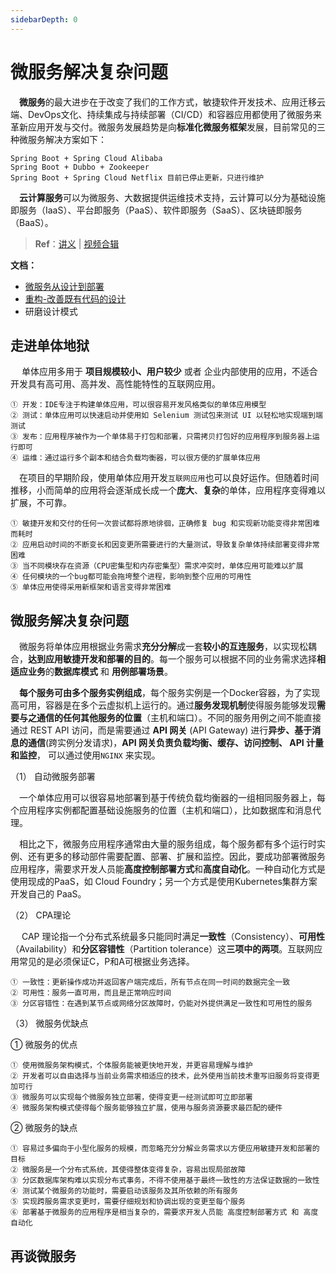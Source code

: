 ```yaml
---
sidebarDepth: 0
---
```

# 微服务解决复杂问题

​	　**微服务**的最大进步在于改变了我们的工作方式，敏捷软件开发技术、应用迁移云端、DevOps文化、持续集成与持续部署（CI/CD）和容器应用都使用了微服务来革新应用开发与交付。微服务发展趋势是向**标准化微服务框架**发展，目前常见的三种微服务解决方案如下：

```
Spring Boot + Spring Cloud Alibaba
Spring Boot + Dubbo + Zookeeper 
Spring Boot + Spring Cloud Netflix 目前已停止更新，只进行维护
```

​	　**云计算服务**可以为微服务、大数据提供运维技术支持，云计算可以分为基础设施即服务（IaaS）、平台即服务（PaaS）、软件即服务（SaaS）、区块链即服务（BaaS）。



> **Ref**：[讲义](https://www.funtl.com/zh/guide/%E5%BE%AE%E6%9C%8D%E5%8A%A1%E8%A7%A3%E5%86%B3%E5%A4%8D%E6%9D%82%E9%97%AE%E9%A2%98.html) | [视频合辑](https://www.bilibili.com/video/av29384041) 

**文档：**

- [微服务从设计到部署](https://github.com/senghoo/golang-design-pattern)
- [重构-改善既有代码的设计](http://gdut_yy.gitee.io/doc-refact2/)
- 研磨设计模式



## 走进单体地狱

​	　单体应用多用于 **项目规模较小、用户较少** 或者 企业内部使用的应用，不适合开发具有高可用、高并发、高性能特性的互联网应用。

```
① 开发：IDE专注于构建单体应用，可以很容易开发风格类似的单体应用模型
② 测试：单体应用可以快速启动并使用如 Selenium 测试包来测试 UI 以轻松地实现端到端测试
③ 发布：应用程序被作为一个单体易于打包和部署，只需拷贝打包好的应用程序到服务器上运行即可
④ 运维：通过运行多个副本和结合负载均衡器，可以很方便的扩展单体应用
```

​	　在项目的早期阶段，使用单体应用开发`互联网应用`也可以良好运作。但随着时间推移，小而简单的应用将会逐渐成长成一个**庞大**、**复杂**的单体，应用程序变得难以扩展，不可靠。

```
① 敏捷开发和交付的任何一次尝试都将原地徘徊，正确修复 bug 和实现新功能变得非常困难而耗时
② 应用启动时间的不断变长和因变更所需要进行的大量测试，导致复杂单体持续部署变得非常困难
③ 当不同模块存在资源（CPU密集型和内存密集型）需求冲突时，单体应用可能难以扩展
④ 任何模块的一个bug都可能会拖垮整个进程，影响到整个应用的可用性
⑤ 单体应用使得采用新框架和语言变得非常困难
```



## 微服务解决复杂问题

​	　微服务将单体应用根据业务需求**充分分解**成一套**较小的互连服务**，以实现松耦合，**达到应用敏捷开发和部署的目的**。每一个服务可以根据不同的业务需求选择**相适应业务**的**数据库模式**  和 **用例部署场景**。

​	　**每个服务可由多个服务实例组成**，每个服务实例是一个Docker容器，为了实现高可用，容器是在多个云虚拟机上运行的。通过**服务发现机制**使得服务能够发现**需要与之通信的任何其他服务的位置**（主机和端口）。不同的服务用例之间不能直接通过 REST API 访问，而是需要通过 **API 网关** (API Gateway) 进行**异步、基于消息的通信**(跨实例分发请求)，**API 网关负责负载均衡、缓存、访问控制、 API 计量和监控**， 可以通过使用`NGINX` 来实现。



（1） 自动微服务部署

​	　一个单体应用可以很容易地部署到基于传统负载均衡器的一组相同服务器上，每个应用程序实例都配置基础设施服务的位置（主机和端口），比如数据库和消息代理。

​	　相比之下，微服务应用程序通常由大量的服务组成，每个服务都有多个运行时实例、还有更多的移动部件需要配置、部署、扩展和监控。因此，要成功部署微服务应用程序，需要求开发人员能**高度控制部署方式**和**高度自动化**。一种自动化方式是使用现成的PaaS，如 Cloud Foundry；另一个方式是使用Kubernetes集群方案开发自己的 PaaS。



（2） CPA理论

​	　CAP 理论指一个分布式系统最多只能同时满足**一致性**（Consistency）、**可用性**（Availability）和**分区容错性**（Partition tolerance）这**三项中的两项**。互联网应用常见的是必须保证C，P和A可根据业务选择。

```
① 一致性：更新操作成功并返回客户端完成后，所有节点在同一时间的数据完全一致
② 可用性：服务一直可用，而且是正常响应时间
③ 分区容错性：在遇到某节点或网络分区故障时，仍能对外提供满足一致性和可用性的服务
```



（3） 微服务优缺点

① 微服务的优点

```
① 使用微服务架构模式，个体服务能被更快地开发，并更容易理解与维护
② 开发者可以自由选择与当前业务需求相适应的技术，此外使用当前技术重写旧服务将变得更加可行
③ 微服务可以实现每个微服务独立部署，使得变更一经测试即可立即部署
④ 微服务架构模式使得每个服务能够独立扩展，使用与服务资源要求最匹配的硬件
```

② 微服务的缺点

```shell
① 容易过多偏向于小型化服务的规模，而忽略充分分解业务需求以方便应用敏捷开发和部署的目标
② 微服务是一个分布式系统，其使得整体变得复杂，容易出现局部故障
③ 分区数据库架构难以实现分布式事务，不得不使用基于最终一致性的方法保证数据的一致性
④ 测试某个微服务的功能时，需要启动该服务及其所依赖的所有服务
⑤ 实现跨服务需求变更时，需要仔细规划和协调出现的变更至每个服务
⑥ 部署基于微服务的应用程序是相当复杂的，需要求开发人员能 高度控制部署方式 和 高度自动化
```



## 再谈微服务


